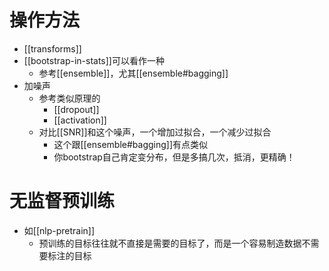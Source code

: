 # 操作方法
- [[transforms]]
- [[bootstrap-in-stats]]可以看作一种
  - 参考[[ensemble]]，尤其[[ensemble#bagging]]
- 加噪声
  - 参考类似原理的
    - [[dropout]]
    - [[activation]]
  - 对比[[SNR]]和这个噪声，一个增加过拟合，一个减少过拟合
    - 这个跟[[ensemble#bagging]]有点类似
    - 你bootstrap自己肯定变分布，但是多搞几次，抵消，更精确！
# 无监督预训练
- 如[[nlp-pretrain]]
  - 预训练的目标往往就不直接是需要的目标了，而是一个容易制造数据不需要标注的目标